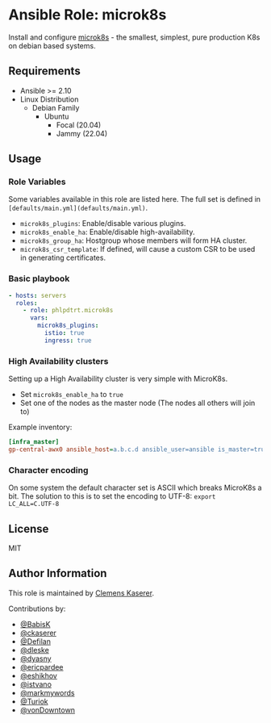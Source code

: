 # Ansible Role: microk8s

Install and configure [microk8s](https://microk8s.io/) - the smallest, simplest, pure production K8s on debian based systems.

## Requirements

* Ansible >= 2.10
* Linux Distribution
    * Debian Family
        * Ubuntu
            * Focal (20.04)
            * Jammy (22.04)

## Usage

### Role Variables

Some variables available in this role are listed here.  The full set is
defined in `[defaults/main.yml](defaults/main.yml)`.
* `microk8s_plugins`: Enable/disable various plugins.
* `microk8s_enable_ha`: Enable/disable high-availability.
* `microk8s_group_ha`: Hostgroup whose members will form HA cluster.
* `microk8s_csr_template`: If defined, will cause a custom CSR to be used in
  generating certificates.

### Basic playbook

```yaml
- hosts: servers
  roles:
    - role: phlpdtrt.microk8s
      vars:
        microk8s_plugins:
          istio: true
          ingress: true
```

### High Availability clusters

Setting up a High Availability cluster is very simple with MicroK8s.

* Set `microk8s_enable_ha` to `true`
* Set one of the nodes as the master node (The nodes all others will join to)

Example inventory:
```ini
[infra_master]
gp-central-awx0 ansible_host=a.b.c.d ansible_user=ansible is_master=true
```

### Character encoding

On some system the default character set is ASCII which breaks MicroK8s a bit. The solution to this is to set the
encoding to UTF-8: `export LC_ALL=C.UTF-8`

## License

MIT

## Author Information

This role is maintained by [Clemens Kaserer](https://www.ckaserer.dev/).

Contributions by:

- [@BabisK](https://github.com/BabisK)
- [@ckaserer](https://github.com/ckaserer)
- [@Defilan](https://github.com/defilan)
- [@dleske](https://github.com/dleske)
- [@dyasny](https://github.com/dyasny)
- [@ericpardee](https://github.com/ericpardee)
- [@eshikhov](https://github.com/eshikhov)
- [@istvano](https://github.com/istvano)
- [@markmywords](https://github.com/markmywords)
- [@Turiok](https://github.com/turiok)
- [@vonDowntown](https://github.com/vonDowntown)
